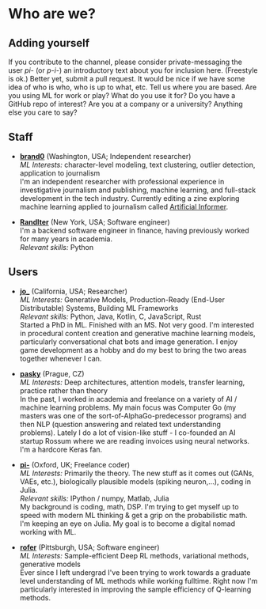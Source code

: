 # Who are we?

## Adding yourself
If you contribute to the channel, please consider private-messaging the user *pi-* (or *p-i-*) an introductory text about you for inclusion here. (Freestyle is ok.) Better yet, submit a pull request. It would be nice if we have some idea of who is who, who is up to what, etc. Tell us where you are based. Are you using ML for work or play? What do you use it for? Do you have a GitHub repo of interest?  Are you at a company or a university? Anything else you care to say?

## Staff
* **[brand0](https://github.com/brandonrobertz)** (Washington, USA; Independent researcher)  
  *ML Interests:* character-level modeling, text clustering, outlier detection, application to journalism  
  I'm an independent researcher with professional experience in investigative journalism and publishing, machine learning, and full-stack development in the tech industry. Currently editing a zine exploring machine learning applied to journalism called [Artificial Informer](http://artificialinformer.com).
  
 * **[RandIter](https://github.com/impredicative)** (New York, USA; Software engineer)  
  I'm a backend software engineer in finance, having previously worked for many years in academia.  
  *Relevant skills:* Python

## Users
* **[jo_](https://github.com/josephcatrambone)** (California, USA; Researcher)  
  *ML Interests:* Generative Models, Production-Ready (End-User Distributable) Systems, Building ML Frameworks  
  *Relevant skills:* Python, Java, Kotlin, C, JavaScript, Rust  
  Started a PhD in ML.  Finished with an MS.  Not very good.  I'm interested in procedural content creation and generative machine learning models, particularly conversational chat bots and image generation.  I enjoy game development as a hobby and do my best to bring the two areas together whenever I can.

* **[pasky](https://github.com/pasky)** (Prague, CZ)  
  *ML Interests:* Deep architectures, attention models, transfer learning, practice rather than theory  
  In the past, I worked in academia and freelance on a variety of AI / machine learning problems. My main focus was Computer Go (my masters was one of the sort-of-AlphaGo-predecessor programs) and then NLP (question answering and related text understanding problems). Lately I do a lot of vision-like stuff - I co-founded an AI startup Rossum where we are reading invoices using neural networks. I'm a hardcore Keras fan.

* **[pi-](https://github.com/p-i-)** (Oxford, UK; Freelance coder)  
  *ML Interests:* Primarily the theory. The new stuff as it comes out (GANs, VAEs, etc.), biologically plausible models (spiking neuron,...), coding in Julia.  
  *Relevant skills:* IPython / numpy, Matlab, Julia  
  My background is coding, math, DSP. I'm trying to get myself up to speed with modern ML thinking & get a grip on the probabilistic math. I'm keeping an eye on Julia. My goal is to become a digital nomad working with ML.
  
* **[rofer](https://github.com/rhofour)** (Pittsburgh, USA; Software engineer)  
  *ML Interests:* Sample-efficient Deep RL methods, variational methods, generative models  
  Ever since I left undergrad I've been trying to work towards a graduate level understanding of ML methods while working fulltime. Right now I'm particularly interested in improving the sample efficiency of Q-learning methods.
